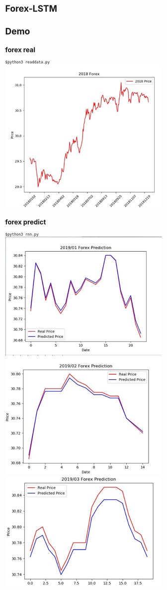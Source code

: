# Forex-LSTM

# Demo

## forex real
`$python3 readdata.py`
![](./assets/2018_forex_real.JPG)

## forex predict
`$python3 rnn.py`
![](./assets/201901_forex_predict.JPG)
![](./assets/201902_forex_predict.JPG)
![](./assets/201903_forex_predict.JPG)
